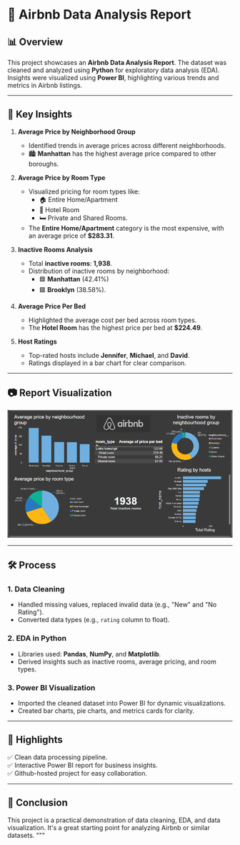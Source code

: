 # 🌟 Airbnb Data Analysis Report

## 📊 Overview

This project showcases an **Airbnb Data Analysis Report**. The dataset was cleaned and analyzed using **Python** for exploratory data analysis (EDA). Insights were visualized using **Power BI**, highlighting various trends and metrics in Airbnb listings.

---

## 🎯 Key Insights

1. **Average Price by Neighborhood Group**
   - Identified trends in average prices across different neighborhoods.
   - 🏙️ **Manhattan** has the highest average price compared to other boroughs.

2. **Average Price by Room Type**
   - Visualized pricing for room types like:
     - 🏠 Entire Home/Apartment
     - 🏨 Hotel Room
     - 🛏️ Private and Shared Rooms.
   - The **Entire Home/Apartment** category is the most expensive, with an average price of **$283.31**.

3. **Inactive Rooms Analysis**
   - Total **inactive rooms**: **1,938**.
   - Distribution of inactive rooms by neighborhood:
     - 🟦 **Manhattan** (42.41%)
     - 🟩 **Brooklyn** (38.58%).

4. **Average Price Per Bed**
   - Highlighted the average cost per bed across room types.
   - The **Hotel Room** has the highest price per bed at **$224.49**.

5. **Host Ratings**
   - Top-rated hosts include **Jennifer**, **Michael**, and **David**.
   - Ratings displayed in a bar chart for clear comparison.

---

## 📷 Report Visualization

![Airbnb Report](Airbnb%20Report.png)

---

## 🛠️ Process

### 1. **Data Cleaning**
   - Handled missing values, replaced invalid data (e.g., "New" and "No Rating").
   - Converted data types (e.g., `rating` column to float).

### 2. **EDA in Python**
   - Libraries used: **Pandas**, **NumPy**, and **Matplotlib**.
   - Derived insights such as inactive rooms, average pricing, and room types.

### 3. **Power BI Visualization**
   - Imported the cleaned dataset into Power BI for dynamic visualizations.
   - Created bar charts, pie charts, and metrics cards for clarity.

---

## 📌 Highlights

✅ Clean data processing pipeline.  
✅ Interactive Power BI report for business insights.  
✅ Github-hosted project for easy collaboration.

---


## 🏁 Conclusion

This project is a practical demonstration of data cleaning, EDA, and data visualization. It's a great starting point for analyzing Airbnb or similar datasets.
"""




